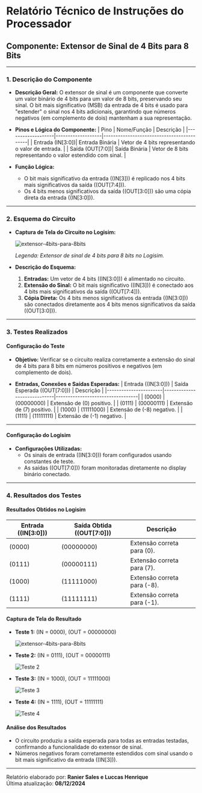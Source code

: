 # Relatório Técnico de Instruções do Processador

## **Componente: Extensor de Sinal de 4 Bits para 8 Bits**

---

### **1. Descrição do Componente**

- **Descrição Geral:**
  O extensor de sinal é um componente que converte um valor binário de 4 bits para um valor de 8 bits, preservando seu sinal. O bit mais significativo (MSB) da entrada de 4 bits é usado para "estender" o sinal nos 4 bits adicionais, garantindo que números negativos (em complemento de dois) mantenham a sua representação.

- **Pinos e Lógica do Componente:**
  | Pino              | Nome/Função       | Descrição                                   |
  |-------------------|-------------------|-------------------------------------------|
  | Entrada \(IN[3:0]\)| Entrada Binária  | Vetor de 4 bits representando o valor de entrada. |
  | Saída \(OUT[7:0]\)| Saída Binária     | Vetor de 8 bits representando o valor estendido com sinal. |

- **Função Lógica:**
  - O bit mais significativo da entrada (\(IN[3]\)) é replicado nos 4 bits mais significativos da saída (\(OUT[7:4]\)).
  - Os 4 bits menos significativos da saída (\(OUT[3:0]\)) são uma cópia direta da entrada (\(IN[3:0]\)).

---

### **2. Esquema do Circuito**

- **Captura de Tela do Circuito no Logisim:**
  
  <img src="Imagens/EsquemaExtensao.png" alt="extensor-4bits-para-8bits" />
  
  *Legenda: Extensor de sinal de 4 bits para 8 bits no Logisim.*

- **Descrição do Esquema:**
    1. **Entradas:** Um vetor de 4 bits (\(IN[3:0]\)) é alimentado no circuito.
    2. **Extensão do Sinal:** O bit mais significativo (\(IN[3]\)) é conectado aos 4 bits mais significativos da saída (\(OUT[7:4]\)).
    3. **Cópia Direta:** Os 4 bits menos significativos da entrada (\(IN[3:0]\)) são conectados diretamente aos 4 bits menos significativos da saída (\(OUT[3:0]\)).

---

### **3. Testes Realizados**

#### **Configuração do Teste**

- **Objetivo:**
  Verificar se o circuito realiza corretamente a extensão do sinal de 4 bits para 8 bits em números positivos e negativos (em complemento de dois).

- **Entradas, Conexões e Saídas Esperadas:**
  | Entrada (\(IN[3:0]\)) | Saída Esperada (\(OUT[7:0]\)) | Descrição                        |
  |-----------------------|-----------------------------|----------------------------------|
  | \(0000\)              | \(00000000\)                | Extensão de \(0\) positivo.      |
  | \(0111\)              | \(00000111\)                | Extensão de \(7\) positivo.      |
  | \(1000\)              | \(11111000\)                | Extensão de \(-8\) negativo.     |
  | \(1111\)              | \(11111111\)                | Extensão de \(-1\) negativo.     |

---

#### **Configuração do Logisim**

- **Configurações Utilizadas:**
  - Os sinais de entrada (\(IN[3:0]\)) foram configurados usando constantes de teste.
  - As saídas (\(OUT[7:0]\)) foram monitoradas diretamente no display binário conectado.

---

### **4. Resultados dos Testes**

#### **Resultados Obtidos no Logisim**
| Entrada (\(IN[3:0]\)) | Saída Obtida (\(OUT[7:0]\)) | Descrição                       |
|-----------------------|---------------------------|---------------------------------|
| \(0000\)              | \(00000000\)              | Extensão correta para \(0\).    |
| \(0111\)              | \(00000111\)              | Extensão correta para \(7\).    |
| \(1000\)              | \(11111000\)              | Extensão correta para \(-8\).   |
| \(1111\)              | \(11111111\)              | Extensão correta para \(-1\).   |

#### **Captura de Tela do Resultado**
- **Teste 1:** \(IN = 0000\), \(OUT = 00000000\)
 
  <img src="Imagens/EsquemaExtensao.png" alt="extensor-4bits-para-8bits" />

- **Teste 2:** \(IN = 0111\), \(OUT = 00000111\)
  
  ![Teste 2](./Imagens/extensor-teste2.png)

- **Teste 3:** \(IN = 1000\), \(OUT = 11111000\)
  
  ![Teste 3](./Imagens/extensor-teste3.png)

- **Teste 4:** \(IN = 1111\), \(OUT = 11111111\)
  
  ![Teste 4](./Imagens/extensor-teste4.png)

#### **Análise dos Resultados**
- O circuito produziu a saída esperada para todas as entradas testadas, confirmando a funcionalidade do extensor de sinal.
- Números negativos foram corretamente estendidos com sinal usando o bit mais significativo da entrada (\(IN[3]\)).

---

Relatório elaborado por: **Ranier Sales e Luccas Henrique**  
Última atualização: **08/12/2024**
